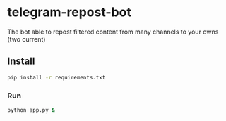 # telegram-repost-bot

The bot able to repost filtered content from many channels to your owns (two current)

## Install

```bash
pip install -r requirements.txt
```

### Run

```bash
python app.py &
```
